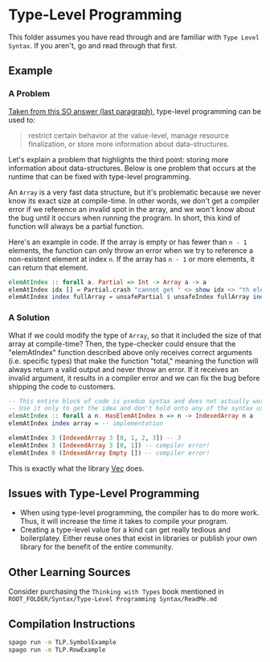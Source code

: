 # Type-Level Programming

This folder assumes you have read through and are familiar with `Type Level Syntax`. If you aren't, go and read through that first.

## Example

### A Problem

[Taken from this SO answer (last paragraph)](https://stackoverflow.com/a/24481747), type-level programming can be used to:
> restrict certain behavior at the value-level, manage resource finalization, or store more information about data-structures.

Let's explain a problem that highlights the third point: storing more information about data-structures. Below is one problem that occurs at the runtime that can be fixed with type-level programming.

An `Array` is a very fast data structure, but it's problematic because we never know its exact size at compile-time. In other words, we don't get a compiler error if we reference an invalid spot in the array, and we won't know about the bug until it occurs when running the program. In short, this kind of function will always be a partial function.

Here's an example in code. If the array is empty or has fewer than `n - 1` elements, the function can only throw an error when we try to reference a non-existent element at index `n`. If the array has `n - 1` or more elements, it can return that element.
```purescript
elemAtIndex :: forall a. Partial => Int -> Array a -> a
elemAtIndex idx [] = Partial.crash "cannot get " <> show idx <> "th element of an empty array"
elemAtIndex index fullArray = unsafePartial $ unsafeIndex fullArray index
```

### A Solution

What if we could modify the type of `Array`, so that it included the size of that array at compile-time? Then, the type-checker could ensure that the "elemAtIndex" function described above only receives correct arguments (i.e. specific types) that make the function "total," meaning the function will always return a valid output and never throw an error. If it receives an invalid argument, it results in a compiler error and we can fix the bug before shipping the code to customers.

```purescript
-- This entire block of code is pseduo syntax and does not actually work!
-- Use it only to get the idea and don't hold onto any of the syntax used here.
elemAtIndex :: forall a n. HasElemAtIndex n => n -> IndexedArray n a
elemAtIndex index array = -- implementation

elemAtIndex 3 (IndexedArray 3 [0, 1, 2, 3]) -- 3
elemAtIndex 3 (IndexedArray 3 [0, 1]) -- compiler error!
elemAtIndex 0 (IndexedArray Empty []) -- compiler error!
```

This is exactly what the library [Vec](https://pursuit.purescript.org/packages/purescript-sized-vectors/3.1.0/docs/Data.Vec#t:Vec) does.

## Issues with Type-Level Programming

- When using type-level programming, the compiler has to do more work. Thus, it will increase the time it takes to compile your program.
- Creating a type-level value for a kind can get really tedious and boilerplatey. Either reuse ones that exist in libraries or publish your own library for the benefit of the entire community.

## Other Learning Sources

Consider purchasing the `Thinking with Types` book mentioned in `ROOT_FOLDER/Syntax/Type-Level Programming Syntax/ReadMe.md`

## Compilation Instructions

```bash
spago run -m TLP.SymbolExample
spago run -m TLP.RowExample
```
